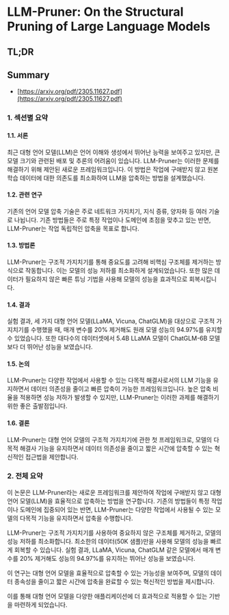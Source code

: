 # LLM-Pruner: On the Structural Pruning of Large Language Models
## TL;DR
## Summary
- [https://arxiv.org/pdf/2305.11627.pdf](https://arxiv.org/pdf/2305.11627.pdf)

### 1. 섹션별 요약

#### 1.1. 서론
최근 대형 언어 모델(LLM)은 언어 이해와 생성에서 뛰어난 능력을 보여주고 있지만, 큰 모델 크기와 관련된 배포 및 추론의 어려움이 있습니다. LLM-Pruner는 이러한 문제를 해결하기 위해 제안된 새로운 프레임워크입니다. 이 방법은 작업에 구애받지 않고 원본 학습 데이터에 대한 의존도를 최소화하여 LLM을 압축하는 방법을 설계했습니다.

#### 1.2. 관련 연구
기존의 언어 모델 압축 기술은 주로 네트워크 가지치기, 지식 증류, 양자화 등 여러 기술로 나뉩니다. 기존 방법들은 주로 특정 작업이나 도메인에 초점을 맞추고 있는 반면, LLM-Pruner는 작업 독립적인 압축을 목표로 합니다.

#### 1.3. 방법론
LLM-Pruner는 구조적 가지치기를 통해 중요도를 고려해 비핵심 구조체를 제거하는 방식으로 작동합니다. 이는 모델의 성능 저하를 최소화하게 설계되었습니다. 또한 많은 데이터가 필요하지 않은 빠른 튜닝 기법을 사용해 모델의 성능을 효과적으로 회복시킵니다.

#### 1.4. 결과
실험 결과, 세 가지 대형 언어 모델(LLaMA, Vicuna, ChatGLM)을 대상으로 구조적 가지치기를 수행했을 때, 매개 변수를 20% 제거해도 원래 모델 성능의 94.97%를 유지할 수 있었습니다. 또한 대다수의 데이터셋에서 5.4B LLaMA 모델이 ChatGLM-6B 모델보다 더 뛰어난 성능을 보였습니다.

#### 1.5. 논의
LLM-Pruner는 다양한 작업에서 사용할 수 있는 다목적 해결사로서의 LLM 기능을 유지하면서 데이터 의존성을 줄이고 빠른 압축이 가능한 프레임워크입니다. 높은 압축 비율을 적용하면 성능 저하가 발생할 수 있지만, LLM-Pruner는 이러한 과제를 해결하기 위한 좋은 출발점입니다.

#### 1.6. 결론
LLM-Pruner는 대형 언어 모델의 구조적 가지치기에 관한 첫 프레임워크로, 모델의 다목적 해결사 기능을 유지하면서 데이터 의존성을 줄이고 짧은 시간에 압축할 수 있는 혁신적인 접근법을 제안합니다.

### 2. 전체 요약
이 논문은 LLM-Pruner라는 새로운 프레임워크를 제안하여 작업에 구애받지 않고 대형 언어 모델(LLM)을 효율적으로 압축하는 방법을 연구합니다. 기존의 방법들이 특정 작업이나 도메인에 집중되어 있는 반면, LLM-Pruner는 다양한 작업에서 사용될 수 있는 모델의 다목적 기능을 유지하면서 압축을 수행합니다.

LLM-Pruner는 구조적 가지치기를 사용하여 중요하지 않은 구조체를 제거하고, 모델의 성능 저하를 최소화합니다. 최소한의 데이터(50K 샘플)만을 사용해 모델의 성능을 빠르게 회복할 수 있습니다. 실험 결과, LLaMA, Vicuna, ChatGLM 같은 모델에서 매개 변수를 20% 제거해도 성능의 94.97%를 유지하는 뛰어난 성능을 보였습니다.

이 연구는 대형 언어 모델을 효율적으로 압축할 수 있는 가능성을 보여주며, 모델의 데이터 종속성을 줄이고 짧은 시간에 압축을 완료할 수 있는 혁신적인 방법을 제시합니다.

이를 통해 대형 언어 모델을 다양한 애플리케이션에 더 효과적으로 적용할 수 있는 기반을 마련하게 되었습니다.